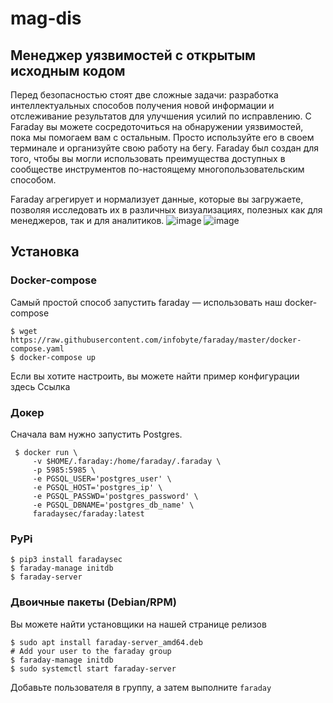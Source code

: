 # mag-dis

## Менеджер уязвимостей с открытым исходным кодом

Перед безопасностью стоят две сложные задачи: разработка интеллектуальных способов получения новой информации и отслеживание результатов для улучшения усилий по исправлению. С Faraday вы можете сосредоточиться на обнаружении уязвимостей, пока мы помогаем вам с остальным. Просто используйте его в своем терминале и организуйте свою работу на бегу. Faraday был создан для того, чтобы вы могли использовать преимущества доступных в сообществе инструментов по-настоящему многопользовательским способом.

Faraday агрегирует и нормализует данные, которые вы загружаете, позволяя исследовать их в различных визуализациях, полезных как для менеджеров, так и для аналитиков.
![image](https://github.com/user-attachments/assets/ea75d280-bd45-478d-a7d3-eef24a6aca68)
![image](https://github.com/user-attachments/assets/09891183-cf20-449a-8ec8-5192023dde7d)

## Установка

### Docker-compose

Самый простой способ запустить faraday — использовать наш docker-compose
```
$ wget https://raw.githubusercontent.com/infobyte/faraday/master/docker-compose.yaml
$ docker-compose up
```
Если вы хотите настроить, вы можете найти пример конфигурации здесь Ссылка

### Докер
Сначала вам нужно запустить Postgres.
```
 $ docker run \
     -v $HOME/.faraday:/home/faraday/.faraday \
     -p 5985:5985 \
     -e PGSQL_USER='postgres_user' \
     -e PGSQL_HOST='postgres_ip' \
     -e PGSQL_PASSWD='postgres_password' \
     -e PGSQL_DBNAME='postgres_db_name' \
     faradaysec/faraday:latest
```

### PyPi
```
$ pip3 install faradaysec
$ faraday-manage initdb
$ faraday-server
```

### Двоичные пакеты (Debian/RPM)

Вы можете найти установщики на нашей странице релизов
```
$ sudo apt install faraday-server_amd64.deb
# Add your user to the faraday group
$ faraday-manage initdb
$ sudo systemctl start faraday-server
```

Добавьте пользователя в группу, а затем выполните `faraday`

